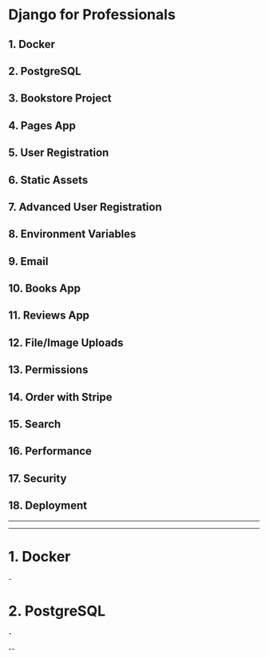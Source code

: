# Django for Professionals

## 1. Docker
## 2. PostgreSQL
## 3. Bookstore Project
## 4. Pages App
## 5. User Registration
## 6. Static Assets
## 7. Advanced User Registration
## 8. Environment Variables
## 9. Email
## 10. Books App
## 11. Reviews App
## 12. File/Image Uploads
## 13. Permissions
## 14. Order with Stripe
## 15. Search
## 16. Performance
## 17. Security
## 18. Deployment

---
---

# 1. Docker

\-

# 2. PostgreSQL

\-

--